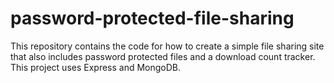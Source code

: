 # password-protected-file-sharing
This repository contains the code for how to create a simple file sharing site that also includes password protected files and a download count tracker. This project uses Express and MongoDB.
